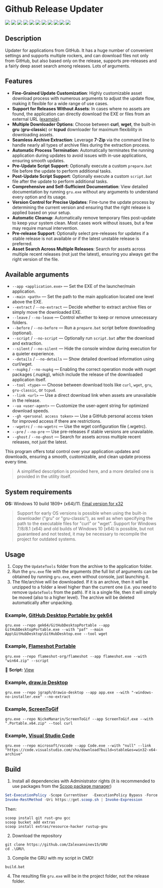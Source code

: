 # Github Release Updater

[![](https://img.shields.io/badge/platform-Windows-informational)](https://github.com/Zalexanninev15/GRU)
[![](https://img.shields.io/badge/written_on-Rust-000000.svg?logo=rust)](https://github.com/Zalexanninev15/GRU)
[![](https://img.shields.io/github/v/release/Zalexanninev15/GRU)](https://github.com/Zalexanninev15/GRU/releases/latest)
[![](https://img.shields.io/github/downloads/Zalexanninev15/GRU/total.svg)](https://github.com/Zalexanninev15/GRU/releases)
[![](https://img.shields.io/github/last-commit/Zalexanninev15/GRU/main.svg)](https://github.com/Zalexanninev15/GRU/commits/main)
[![](https://img.shields.io/github/stars/Zalexanninev15/GRU.svg)](https://github.com/Zalexanninev15/GRU/stargazers)
[![](https://img.shields.io/github/forks/Zalexanninev15/GRU.svg)](https://github.com/Zalexanninev15/GRU/network/members)
[![](https://img.shields.io/github/issues/Zalexanninev15/GRU.svg)](https://github.com/Zalexanninev15/GRU/issues?q=is%3Aopen+is%3Aissue)
[![](https://img.shields.io/github/issues-closed/Zalexanninev15/GRU.svg)](https://github.com/Zalexanninev15/GRU/issues?q=is%3Aissue+is%3Aclosed)
[![](https://img.shields.io/badge/license-MIT-blue.svg)](LICENSE)
[![](https://img.shields.io/badge/Donate-FFDD00.svg?logo=buymeacoffee&logoColor=black)](https://z15.neocities.org/donate)

## Description

Updater for applications from GitHub. It has a huge number of convenient settings and supports multiple rockers, and can download files not only from GitHub, but also based only on the release, supports pre-releases and a fairly deep asset search among releases. Lots of arguments.

## Features

- **Fine-Grained Update Customization**: Highly customizable asset download process with numerous arguments to adjust the update flow, making it flexible for a wide range of use cases.
- **Support for Releases Without Assets**: In cases where no assets are found, the application can directly download the EXE or files from an external URL ([example](https://github.com/Zalexanninev15/GRU#example-visual-studio-code)).
- **Multiple Downloader Options**: Choose between **curl**, **wget**, the built-in **gru** (**gru-classic**) or **tcpud** downloader for maximum flexibility in downloading assets.
- **Seamless Archive Extraction**: Leverage **7-Zip** via the command line to handle nearly all types of archive files during the extraction process.
- **Automatic Process Termination**: Automatically terminates the running application during updates to avoid issues with in-use applications, ensuring smooth updates.
- **Pre-Update Script Support**: Optionally execute a custom `prepare.bat` file before the update to perform additional tasks.
- **Post-Update Script Support**: Optionally execute a custom `script.bat` file after the update to perform additional tasks.
- **Comprehensive and Self-Sufficient Documentation**: View detailed documentation by running `gru.exe` without any arguments to understand every option and its usage.
- **Version Control for Precise Updates**: Fine-tune the update process by determining the current version and ensuring that the right release is applied based on your setup.
- **Automatic Cleanup**: Automatically remove temporary files post-update to keep your system clean. Most cases work without issues, but a few may require manual intervention.
- **Pre-release Support**: Optionally select pre-releases for updates if a stable release is not available or if the latest unstable release is preferred.
- **Asset Search Across Multiple Releases**: Search for assets across multiple recent releases (not just the latest), ensuring you always get the right version of the file.

## Available arguments
- `--app <application.exe>` — Set the EXE of the launcher/main application.
- `--main <path>` — Set the path to the main application located one level above the EXE.
- `--extract` / `--no-extract` — Decide whether to extract archive files or simply move the downloaded EXE.
- `--leave` / `--no-leave` — Control whether to keep or remove unnecessary folders.
- `--before` / `--no-before` — Run a `prepare.bat` script before downloading (optional).
- `--script` / `--no-script` — Optionally run `script.bat` after the download and extraction.
- `--silent` / `--no-silent` — Hide the console window during execution for a quieter experience.
- `--details` / `--no-details` — Show detailed download information using curl/wget.
- `--nupkg` / `--no-nupkg` —  Enabling the correct operation mode with nuget packages (.nupkg), which include the release of the downloaded application itself.
- `--tool <type>` — Choose between download tools like `curl`, `wget`, `gru`, `gru-classic`, or `tcpud`.
- `--link <url>` — Use a direct download link when assets are unavailable in the release.
- `--ua <user-agent>` — Customize the user-agent string for optimized download speeds.
- `--gh <personal access token>` — Use a GitHub personal access token for improved access if there are restrictions.
- `--wgetrc` / `--no-wgetrc` — Use the wget configuration file (.wgetrc).
- `--pre` / `--no-pre` — Use pre-releases if stable versions are unavailable.
- `--ghost` / `--no-ghost` — Search for assets across multiple recent releases, not just the latest.

This program offers total control over your application updates and downloads, ensuring a smooth, customizable, and clean update process every time.

> A simplified description is provided here, and a more detailed one is provided in the utility itself.

## System requirements

**OS:** Windows 10 build 1809+ (x64)/11. [Final version for x32](https://github.com/Zalexanninev15/GRU/releases/tag/1.4.0.1)

> Support for early OS versions is possible when using the built-in downloader ("gru" or "gru-classic"), as well as when specifying the path to the executable files for "curl" or "wget".
> Support for Windows 7/8/8.1 (x64) and old builds of Windows 10 (x64) is possible, but not guaranteed and not tested, it may be necessary to recompile the project for outdated systems.

## Usage

1. Copy the `UpdateTools` folder from the archive to the application folder.
2. Run the `gru.exe` file with the arguments (the full list of arguments can be obtained by running `gru.exe`, even without console, just launching it.
3. The file/archive will be downloaded. If it is an archive, then it will be unzipped to a folder a level higher than the current one (i.e. you need to remove `UpdateTools` from the path). If it is a single file, then it will simply be moved (also to a higher level). The archive will be deleted automatically after unpacking.

### Example, [GitHub Desktop Portable by gek64](https://github.com/gek64/GitHubDesktopPortable)

```batch
gru.exe --repo gek64/GitHubDesktopPortable --app GitHubDesktopPortable.exe --with "paf" --main App\GitHubDesktop\GitHubDesktop.exe --tool wget
```

### Example, [Flameshot Portable](https://github.com/flameshot-org/flameshot)

```batch
gru.exe --repo flameshot-org/flameshot --app flameshot.exe --with "win64.zip" --script
```

📜 **Script:** [View](https://github.com/Zalexanninev15/GRU/blob/main/script.bat)

### Example, [draw.io Desktop](https://github.com/jgraph/drawio-desktop)

```batch
gru.exe --repo jgraph/drawio-desktop --app app.exe --with "-windows-no-installer.exe" --no-extract
```

### Example, [ScreenToGif](https://github.com/NickeManarin/ScreenToGif)

```batch
gru.exe --repo NickeManarin/ScreenToGif --app ScreenToGif.exe --with ".Portable.x64.zip" --tool curl
```

### Example, [Visual Studio Code](https://github.com/microsoft/vscode)

```batch
gru.exe --repo microsoft/vscode --app Code.exe --with "null" --link "https://code.visualstudio.com/sha/download?build=stable&os=win32-x64-archive"
```

## Build

1. Install all dependencies with Administrator rights (it is recommended to use packages from the [Scoop package manager](https://scoop.sh/))

```powershell
Set-ExecutionPolicy -Scope CurrentUser  -ExecutionPolicy Bypass -Force
Invoke-RestMethod -Uri https://get.scoop.sh | Invoke-Expression
```

Then:

```batch
scoop install git rust-gnu gcc
scoop bucket add extras
scoop install extras/resource-hacker rustup-gnu
```

2. Download the repository

```batch
git clone https://github.com/Zalexanninev15/GRU
cd .\GRU\
```

3. Compile the GRU with my script in CMD!

```batch
build.bat
```

4. The resulting file `gru.exe` will be in the project folder, not the release folder.
